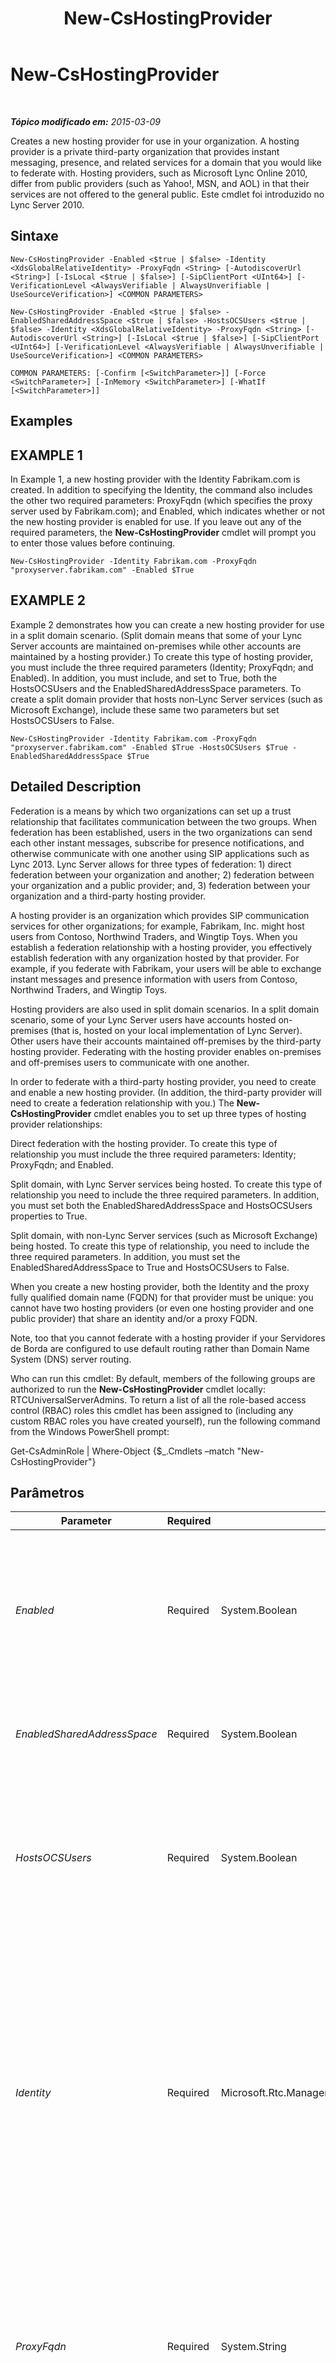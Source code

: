 ﻿---
title: New-CsHostingProvider
TOCTitle: New-CsHostingProvider
ms:assetid: 6874cc14-d250-43d4-8868-43cd8d202e9c
ms:mtpsurl: https://technet.microsoft.com/pt-br/library/Gg398490(v=OCS.15)
ms:contentKeyID: 49306981
ms.date: 05/19/2016
mtps_version: v=OCS.15
ms.translationtype: HT
---

# New-CsHostingProvider

 

_**Tópico modificado em:** 2015-03-09_

Creates a new hosting provider for use in your organization. A hosting provider is a private third-party organization that provides instant messaging, presence, and related services for a domain that you would like to federate with. Hosting providers, such as Microsoft Lync Online 2010, differ from public providers (such as Yahoo\!, MSN, and AOL) in that their services are not offered to the general public. Este cmdlet foi introduzido no Lync Server 2010.

## Sintaxe

    New-CsHostingProvider -Enabled <$true | $false> -Identity <XdsGlobalRelativeIdentity> -ProxyFqdn <String> [-AutodiscoverUrl <String>] [-IsLocal <$true | $false>] [-SipClientPort <UInt64>] [-VerificationLevel <AlwaysVerifiable | AlwaysUnverifiable | UseSourceVerification>] <COMMON PARAMETERS>

    New-CsHostingProvider -Enabled <$true | $false> -EnabledSharedAddressSpace <$true | $false> -HostsOCSUsers <$true | $false> -Identity <XdsGlobalRelativeIdentity> -ProxyFqdn <String> [-AutodiscoverUrl <String>] [-IsLocal <$true | $false>] [-SipClientPort <UInt64>] [-VerificationLevel <AlwaysVerifiable | AlwaysUnverifiable | UseSourceVerification>] <COMMON PARAMETERS>

    COMMON PARAMETERS: [-Confirm [<SwitchParameter>]] [-Force <SwitchParameter>] [-InMemory <SwitchParameter>] [-WhatIf [<SwitchParameter>]]

## Examples

## EXAMPLE 1

In Example 1, a new hosting provider with the Identity Fabrikam.com is created. In addition to specifying the Identity, the command also includes the other two required parameters: ProxyFqdn (which specifies the proxy server used by Fabrikam.com); and Enabled, which indicates whether or not the new hosting provider is enabled for use. If you leave out any of the required parameters, the **New-CsHostingProvider** cmdlet will prompt you to enter those values before continuing.

    New-CsHostingProvider -Identity Fabrikam.com -ProxyFqdn "proxyserver.fabrikam.com" -Enabled $True

## EXAMPLE 2

Example 2 demonstrates how you can create a new hosting provider for use in a split domain scenario. (Split domain means that some of your Lync Server accounts are maintained on-premises while other accounts are maintained by a hosting provider.) To create this type of hosting provider, you must include the three required parameters (Identity; ProxyFqdn; and Enabled). In addition, you must include, and set to True, both the HostsOCSUsers and the EnabledSharedAddressSpace parameters. To create a split domain provider that hosts non-Lync Server services (such as Microsoft Exchange), include these same two parameters but set HostsOCSUsers to False.

    New-CsHostingProvider -Identity Fabrikam.com -ProxyFqdn "proxyserver.fabrikam.com" -Enabled $True -HostsOCSUsers $True -EnabledSharedAddressSpace $True

## Detailed Description

Federation is a means by which two organizations can set up a trust relationship that facilitates communication between the two groups. When federation has been established, users in the two organizations can send each other instant messages, subscribe for presence notifications, and otherwise communicate with one another using SIP applications such as Lync 2013. Lync Server allows for three types of federation: 1) direct federation between your organization and another; 2) federation between your organization and a public provider; and, 3) federation between your organization and a third-party hosting provider.

A hosting provider is an organization which provides SIP communication services for other organizations; for example, Fabrikam, Inc. might host users from Contoso, Northwind Traders, and Wingtip Toys. When you establish a federation relationship with a hosting provider, you effectively establish federation with any organization hosted by that provider. For example, if you federate with Fabrikam, your users will be able to exchange instant messages and presence information with users from Contoso, Northwind Traders, and Wingtip Toys.

Hosting providers are also used in split domain scenarios. In a split domain scenario, some of your Lync Server users have accounts hosted on-premises (that is, hosted on your local implementation of Lync Server). Other users have their accounts maintained off-premises by the third-party hosting provider. Federating with the hosting provider enables on-premises and off-premises users to communicate with one another.

In order to federate with a third-party hosting provider, you need to create and enable a new hosting provider. (In addition, the third-party provider will need to create a federation relationship with you.) The **New-CsHostingProvider** cmdlet enables you to set up three types of hosting provider relationships:

Direct federation with the hosting provider. To create this type of relationship you must include the three required parameters: Identity; ProxyFqdn; and Enabled.

Split domain, with Lync Server services being hosted. To create this type of relationship you need to include the three required parameters. In addition, you must set both the EnabledSharedAddressSpace and HostsOCSUsers properties to True.

Split domain, with non-Lync Server services (such as Microsoft Exchange) being hosted. To create this type of relationship, you need to include the three required parameters. In addition, you must set the EnabledSharedAddressSpace to True and HostsOCSUsers to False.

When you create a new hosting provider, both the Identity and the proxy fully qualified domain name (FQDN) for that provider must be unique: you cannot have two hosting providers (or even one hosting provider and one public provider) that share an identity and/or a proxy FQDN.

Note, too that you cannot federate with a hosting provider if your Servidores de Borda are configured to use default routing rather than Domain Name System (DNS) server routing.

Who can run this cmdlet: By default, members of the following groups are authorized to run the **New-CsHostingProvider** cmdlet locally: RTCUniversalServerAdmins. To return a list of all the role-based access control (RBAC) roles this cmdlet has been assigned to (including any custom RBAC roles you have created yourself), run the following command from the Windows PowerShell prompt:

Get-CsAdminRole | Where-Object {$\_.Cmdlets –match "New-CsHostingProvider"}

## Parâmetros


<table>
<colgroup>
<col style="width: 25%" />
<col style="width: 25%" />
<col style="width: 25%" />
<col style="width: 25%" />
</colgroup>
<thead>
<tr class="header">
<th>Parameter</th>
<th>Required</th>
<th>Type</th>
<th>Description</th>
</tr>
</thead>
<tbody>
<tr class="odd">
<td><p><em>Enabled</em></p></td>
<td><p>Required</p></td>
<td><p>System.Boolean</p></td>
<td><p>Indicates whether the network connection between your domain and the hosting provider is enabled. Messages cannot be exchanged between the two organizations until this value is set to True. The default value is False.</p></td>
</tr>
<tr class="even">
<td><p><em>EnabledSharedAddressSpace</em></p></td>
<td><p>Required</p></td>
<td><p>System.Boolean</p></td>
<td><p>If True, indicates that the hosting provider is being used in a split domain scenario. The default value is False.</p></td>
</tr>
<tr class="odd">
<td><p><em>HostsOCSUsers</em></p></td>
<td><p>Required</p></td>
<td><p>System.Boolean</p></td>
<td><p>If True, indicates that the hosting provider is used to host Lync Server accounts. If False, that indicates that the provider hosts other account types, such as Microsoft Exchange accounts. The default value is False.</p></td>
</tr>
<tr class="even">
<td><p><em>Identity</em></p></td>
<td><p>Required</p></td>
<td><p>Microsoft.Rtc.Management.Xds.XdsGlobalRelativeIdentity</p></td>
<td><p>Unique identifier for the hosting provider to be created. The Identity is a string value; the Identity might be the FQDN of the hosting provider (for example, fabrikam.com) or perhaps the name of the company providing the services (Fabrikam, Inc.).</p>
<p>Hosting provider Identities must be unique. Your command will fail if you try to create a new hosting provider with the same Identity as an existing provider.</p></td>
</tr>
<tr class="odd">
<td><p><em>ProxyFqdn</em></p></td>
<td><p>Required</p></td>
<td><p>System.String</p></td>
<td><p>The FQDN for the proxy server used by the hosting provider. Note that this value cannot be modified. If the hosting provider later changes its proxy server or if you make a mistake when you first specify the proxy FQDN you will need to delete and then recreate the entry for that provider.</p></td>
</tr>
<tr class="even">
<td><p><em>AutodiscoverUrl</em></p></td>
<td><p>Optional</p></td>
<td><p>System.String</p></td>
<td><p>URL for the autodiscover service used by a hosting provider that hosts Lync Server accounts. The autodiscover service enables client applications to determine how to access resources such as a user’s home pool.</p></td>
</tr>
<tr class="odd">
<td><p><em>Confirm</em></p></td>
<td><p>Optional</p></td>
<td><p>System.Management.Automation.SwitchParameter</p></td>
<td><p>Solicita confirmação antes da execução do comando.</p></td>
</tr>
<tr class="even">
<td><p><em>Force</em></p></td>
<td><p>Optional</p></td>
<td><p>System.Management.Automation.SwitchParameter</p></td>
<td><p>Suppresses the display of any non-fatal error message that might occur when running the command.</p></td>
</tr>
<tr class="odd">
<td><p><em>InMemory</em></p></td>
<td><p>Optional</p></td>
<td><p>System.Management.Automation.SwitchParameter</p></td>
<td><p>Cria uma referência de objeto, sem na verdade executar o objeto como uma alteração permanente. Se a saída deste cmdlet for atribuída, chamando-o com este parâmetro a uma variável, você poderá realizar alterações às propriedades da referência do objeto e executar estas alterações, chamando-se o cmdlet coincidente Set- deste cmdlet.</p></td>
</tr>
<tr class="even">
<td><p><em>IsLocal</em></p></td>
<td><p>Optional</p></td>
<td><p>System.Boolean</p></td>
<td><p>If True, indicates that the proxy server used by the hosting provider is contained within your Lync Server topology. The default value is False.</p></td>
</tr>
<tr class="odd">
<td><p><em>SipClientPort</em></p></td>
<td><p>Optional</p></td>
<td><p>System.UInt64</p></td>
<td><p>Port used by the provider for communicating with SIP clients; the default value is 443. Note that, by default, the SipClientPort is not displayed when you run the <strong>Get-CsHostingProvider</strong> cmdlet. To see the SipClientPort, use a command similar to this:</p>
<p>Get-CsHostingProvider | Select-Object *</p></td>
</tr>
<tr class="even">
<td><p><em>VerificationLevel</em></p></td>
<td><p>Optional</p></td>
<td><p>Microsoft.Rtc.Management.WritableConfig.Settings.Edge.VerificationLevelType</p></td>
<td><p>Indicates the allowed verification level for messages sent to and from the hosted provider. The VerificationLevel must be set to one of the following values:</p>
<p>AlwaysVerifiable. Indicates that all messages sent from the hosting provider are considered verifiable. That means that no messages from the hosting provider will be rejected.</p>
<p>AlwaysUnverifiable. Indicates that all messages sent from the hosting provider are considered unverifiable. As a result, messages are passed only if the user on the hosting provider is also in your Contacts list.</p>
<p>UseSourceVerification. Relies on the verification level included in messages sent from the hosting provider. If this level is not specified, then the message will be rejected as being unverifiable.</p>
<p>The default value is AlwayVerifiable.</p></td>
</tr>
<tr class="odd">
<td><p><em>WhatIf</em></p></td>
<td><p>Optional</p></td>
<td><p>System.Management.Automation.SwitchParameter</p></td>
<td><p>Descreve o que aconteceria se o comando fosse executado sem ser executado de fato.</p></td>
</tr>
</tbody>
</table>


## Input Types

None. The **New-CsHostingProvider** cmdlet does not accept pipelined input.

## Return Types

Creates new instances of the Microsoft.Rtc.Management.WritableConfig.Settings.Edge.DisplayHostingProvider object.

## Consulte Também

#### Outros Recursos

[Disable-CsHostingProvider](disable-cshostingprovider.md)  
[Enable-CsHostingProvider](enable-cshostingprovider.md)  
[Get-CsHostingProvider](get-cshostingprovider.md)  
[Remove-CsHostingProvider](remove-cshostingprovider.md)  
[Set-CsHostingProvider](set-cshostingprovider.md)

